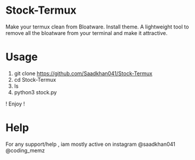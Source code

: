 # Stock-Termux
Make your termux clean from Bloatware. Install theme. A lightweight tool to remove all the bloatware from your terminal and make it attractive.

# Usage
1. git clone https://github.com/Saadkhan041/Stock-Termux
2. cd Stock-Termux
3. ls
4. python3 stock.py

! Enjoy !

# Help
For any support/help , iam mostly active on instagram @saadkhan041 @coding_memz
